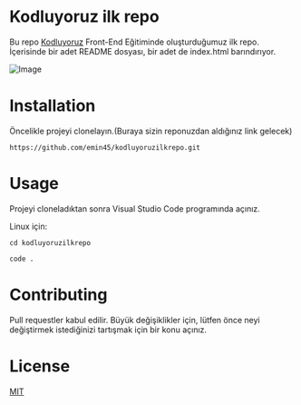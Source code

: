 # Kodluyoruz ilk repo
Bu repo [Kodluyoruz](https://www.kodluyoruz.org/)  Front-End Eğitiminde oluşturduğumuz ilk repo. İçerisinde bir adet README dosyası, bir adet de index.html barındırıyor.

![Image](https://i.hizliresim.com/5vdmk3l.png) 

# Installation
Öncelikle projeyi clonelayın.(Buraya sizin reponuzdan aldığınız link gelecek)
```
https://github.com/emin45/kodluyoruzilkrepo.git
``` 
# Usage
Projeyi cloneladıktan sonra Visual Studio Code programında açınız.

Linux için:

```
cd kodluyoruzilkrepo

code .
``` 

# Contributing
Pull requestler kabul edilir. Büyük değişiklikler için, lütfen önce neyi değiştirmek istediğinizi tartışmak için bir konu açınız.

# License
[MIT](https://choosealicense.com/licenses/mit/)

